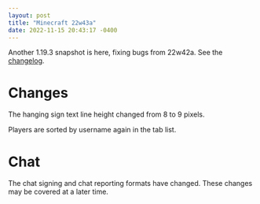 ```yaml
---
layout: post
title: "Minecraft 22w43a"
date: 2022-11-15 20:43:17 -0400
---
```


Another 1.19.3 snapshot is here, fixing bugs from 22w42a. See the [changelog](https://www.minecraft.net/en-us/article/minecraft-snapshot-22w43a).

# Changes

The hanging sign text line height changed from 8 to 9 pixels.

Players are sorted by username again in the tab list.

# Chat

The chat signing and chat reporting formats have changed. These changes may be covered at a later time.

